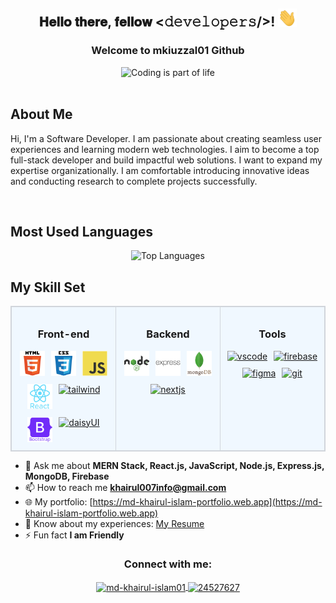 <h2 align="center"> 𝐇𝐞𝐥𝐥𝐨 𝐭𝐡𝐞𝐫𝐞, 𝐟𝐞𝐥𝐥𝐨𝐰 <𝚍𝚎𝚟𝚎𝚕𝚘𝚙𝚎𝚛𝚜/>! <img src="https://github.com/ABSphreak/ABSphreak/blob/master/gifs/Hi.gif" width="30"></h2>
<h3 align="center">Welcome to mkiuzzal01 Github</h3>

<div align="center">
  <img src="https://i.ibb.co.com/9vNXhV7/Modern-Minimal-Technology-Background-Banner-2.gif" alt="Coding is part of life" style="max-width: 100%; height: auto;">
</div>

<br>

## About Me
Hi, I'm a Software Developer. I am passionate about creating seamless user experiences and learning modern web technologies. I aim to become a top full-stack developer and build impactful web solutions. I want to expand my expertise organizationally. I am comfortable introducing innovative ideas and conducting research to complete projects successfully.

<br>

## Most Used Languages
<div align="center">
  <img height="137px" src="https://github-readme-stats.vercel.app/api/top-langs/?username=mkiuzzal01&hide_title=true&hide_border=true&layout=compact&langs_count=6&text_color=000&icon_color=fff&bg_color=0,52fa5a,4dfcff,c64dff&theme=graywhite&custom_title=Top%20Languages&custom_bg=0&custom_colors=css:blue,c:green" alt="Top Languages" style="max-width: 100%;">
</div>

## My Skill Set

<table align="center" style="background-color: #f0f8ff; width: 100%; border: 1px solid #d1d5db; text-align: center; border-collapse: collapse;">
  <tr>
    <td valign="top" width="33%" style="padding: 10px; border: 1px solid #d1d5db;">
      
### Front-end
<div style="display: flex; flex-wrap: wrap; justify-content: center; gap: 10px;">
  <a href="https://www.w3.org/html/" target="_blank">
    <img src="https://raw.githubusercontent.com/devicons/devicon/master/icons/html5/html5-original-wordmark.svg" alt="html5" width="40" height="40" style="max-width: 100%;">
  </a>
  <a href="https://www.w3schools.com/css/" target="_blank">
    <img src="https://raw.githubusercontent.com/devicons/devicon/master/icons/css3/css3-original-wordmark.svg" alt="css3" width="40" height="40" style="max-width: 100%;">
  </a>
  <a href="https://developer.mozilla.org/en-US/docs/Web/JavaScript" target="_blank">
    <img src="https://raw.githubusercontent.com/devicons/devicon/master/icons/javascript/javascript-original.svg" alt="javascript" width="40" height="40" style="max-width: 100%;">
  </a>
  <a href="https://reactjs.org/" target="_blank">
    <img src="https://raw.githubusercontent.com/devicons/devicon/master/icons/react/react-original-wordmark.svg" alt="react" width="40" height="40" style="max-width: 100%;">
  </a>
  <a href="https://tailwindcss.com/" target="_blank">
    <img src="https://www.vectorlogo.zone/logos/tailwindcss/tailwindcss-icon.svg" alt="tailwind" width="40" height="40" style="max-width: 100%;">
  </a>
  <a href="https://getbootstrap.com" target="_blank">
    <img src="https://raw.githubusercontent.com/devicons/devicon/master/icons/bootstrap/bootstrap-plain-wordmark.svg" alt="bootstrap" width="40" height="40" style="max-width: 100%;">
  </a>
  <a href="https://daisyui.com" target="_blank">
    <img src="https://avatars.githubusercontent.com/u/76870092?s=280&v=4" alt="daisyUI" width="40" height="40" style="max-width: 100%;">
  </a>
</div>
    </td>
    <td valign="top" width="33%" style="padding: 10px; border: 1px solid #d1d5db;">
      
### Backend
<div style="display: flex; flex-wrap: wrap; justify-content: center; gap: 10px;">
  <a href="https://nodejs.org" target="_blank">
    <img src="https://raw.githubusercontent.com/devicons/devicon/master/icons/nodejs/nodejs-original-wordmark.svg" alt="nodejs" width="40" height="40" style="max-width: 100%;">
  </a>
  <a href="https://expressjs.com" target="_blank">
    <img src="https://raw.githubusercontent.com/devicons/devicon/master/icons/express/express-original-wordmark.svg" alt="express" width="40" height="40" style="max-width: 100%;">
  </a>
  <a href="https://www.mongodb.com/" target="_blank">
    <img src="https://raw.githubusercontent.com/devicons/devicon/master/icons/mongodb/mongodb-original-wordmark.svg" alt="mongodb" width="40" height="40" style="max-width: 100%;">
  </a>
  <a href="https://nextjs.org/" target="_blank">
    <img src="https://cdn.worldvectorlogo.com/logos/nextjs-2.svg" alt="nextjs" width="40" height="40" style="max-width: 100%;">
  </a>
</div>
    </td>
    <td valign="top" width="33%" style="padding: 10px; border: 1px solid #d1d5db;">
      
### Tools
<div style="display: flex; flex-wrap: wrap; justify-content: center; gap: 10px;">
  <a href="https://code.visualstudio.com/" target="_blank">
    <img src="https://i.pinimg.com/originals/44/b5/49/44b5491e1389cd72f3f5167bef004a0a.png" alt="vscode" width="40" height="40" style="max-width: 100%;">
  </a>
  <a href="https://firebase.google.com/" target="_blank">
    <img src="https://www.vectorlogo.zone/logos/firebase/firebase-icon.svg" alt="firebase" width="40" height="40" style="max-width: 100%;">
  </a>
  <a href="https://www.figma.com/" target="_blank">
    <img src="https://www.vectorlogo.zone/logos/figma/figma-icon.svg" alt="figma" width="40" height="40" style="max-width: 100%;">
  </a>
  <a href="https://git-scm.com/" target="_blank">
    <img src="https://www.vectorlogo.zone/logos/git-scm/git-scm-icon.svg" alt="git" width="40" height="40" style="max-width: 100%;">
  </a>
</div>
    </td>
  </tr>
</table>

- 💬 Ask me about **MERN Stack, React.js, JavaScript, Node.js, Express.js, MongoDB, Firebase**
- 📫 How to reach me **khairul007info@gmail.com**
- 🌐 My portfolio: [https://md-khairul-islam-portfolio.web.app](https://md-khairul-islam-portfolio.web.app)
- 📄 Know about my experiences: [My Resume](https://drive.google.com/file/d/1jFRJeU0tHh4984jFtMPyiCm_aNLXeImz/view?usp=sharing)
- ⚡ Fun fact **I am Friendly**

<h3 align="center">Connect with me:</h3>
<p align="center">
  <a href="https://linkedin.com/in/md-khairul-islam01" target="blank">
    <img align="center" src="https://raw.githubusercontent.com/rahuldkjain/github-profile-readme-generator/master/src/images/icons/Social/linked-in-alt.svg" alt="md-khairul-islam01" height="30" width="40" style="max-width: 100%;">
  </a>
  <a href="https://stackoverflow.com/users/24527627" target="blank">
    <img align="center" src="https://raw.githubusercontent.com/rahuldkjain/github-profile-readme-generator/master/src/images/icons/Social/stack-overflow.svg" alt="24527627" height="30" width="40" style="max-width: 100%;">
  </a>
</p>
